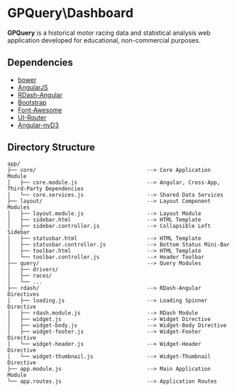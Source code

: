 GPQuery\Dashboard
=======

**GPQuery** is a historical motor racing data and statistical analysis web application developed for educational, non-commercial purposes.

## Dependencies

 - [bower][bower] 
 - [AngularJS][angular]
 - [RDash-Angular][rdash-angular]
 - [Bootstrap][bootstrap]
 - [Font-Awesome][font-awesome]
 - [UI-Router][ui-router]
 - [Angular-nvD3][nvd3]


## Directory Structure
```
app/
├── core/                                   --> Core Application Module
│   ├── core.module.js                      --> Angular, Cross-App, Third-Party Dependencies
│   └── core.services.js                    --> Shared Data Services
├── layout/                                 --> Layout Component Modules
│   ├── layout.module.js                    --> Layout Module
│   ├── sidebar.html                        --> HTML Template
│   ├── sidebar.controller.js               --> Collapsible Left Sidebar
│   ├── statusbar.html                      --> HTML Template
│   ├── statusbar.controller.js             --> Bottom Status Mini-Bar
│   ├── toolbar.html                        --> HTML Template
│   └── toolbar.controller.js               --> Header Toolbar
├── query/                                  --> Query Modules
│   ├── drivers/
│   ├── races/
│   └── ...
├── rdash/                                  --> RDash-Angular Directives
│   ├── loading.js                          --> Loading Spinner Directive
│   ├── rdash.module.js                     --> RDash Module
│   ├── widget.js                           --> Widget Directive
│   ├── widget-body.js                      --> Widget-Body Directive
│   ├── widget-footer.js                    --> Widget-Footer Directive
│   └── widget-header.js                    --> Widget-Header Directive
│   └── widget-thumbnail.js                 --> Widget-Thumbnail Directive
├── app.module.js                           --> Main Application Module
└── app.routes.js                           --> Application Routes
```


[bower]:http://bower.io
[rdash-angular]:https://github.com/rdash/rdash-angular
[angular]:http://angularjs.org
[font-awesome]:http://fortawesome.github.io/Font-Awesome/
[ui-router]:http://angular-ui.github.io/ui-router/
[nvd3]:http://krispo.github.io/angular-nvd3/
[bootstrap]:http://getbootstrap.com